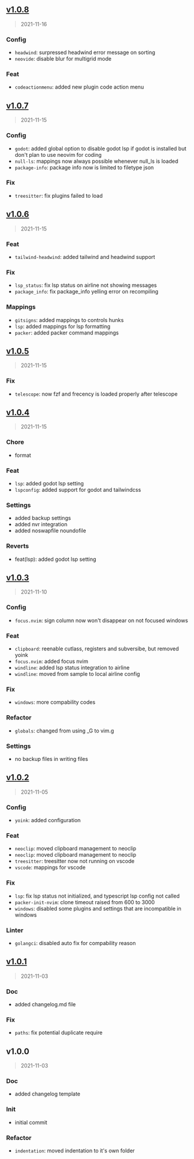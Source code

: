 
<a name="v1.0.8"></a>
## [v1.0.8](https://github.com/tigorlazuardi/nvim/compare/v1.0.7...v1.0.8)

> 2021-11-16

### Config

* `headwind`: surpressed headwind error message on sorting
* `neovide`: disable blur for multigrid mode

### Feat

* `codeactionmenu`: added new plugin code action menu


<a name="v1.0.7"></a>
## [v1.0.7](https://github.com/tigorlazuardi/nvim/compare/v1.0.6...v1.0.7)

> 2021-11-15

### Config

* `godot`: added global option to disable godot lsp if godot is installed but don't plan to use neovim for coding
* `null-ls`: mappings now always possible whenever null_ls is loaded
* `package-info`: package info now is limited to filetype json

### Fix

* `treesitter`: fix plugins failed to load


<a name="v1.0.6"></a>
## [v1.0.6](https://github.com/tigorlazuardi/nvim/compare/v1.0.5...v1.0.6)

> 2021-11-15

### Feat

* `tailwind-headwind`: added tailwind and headwind support

### Fix

* `lsp_status`: fix lsp status on airline not showing messages
* `package_info`: fix package_info yelling error on recompiling

### Mappings

* `gitsigns`: added mappings to controls hunks
* `lsp`: added mappings for lsp formatting
* `packer`: added packer command mappings


<a name="v1.0.5"></a>
## [v1.0.5](https://github.com/tigorlazuardi/nvim/compare/v1.0.4...v1.0.5)

> 2021-11-15

### Fix

* `telescope`: now fzf and frecency is loaded properly after telescope


<a name="v1.0.4"></a>
## [v1.0.4](https://github.com/tigorlazuardi/nvim/compare/v1.0.3...v1.0.4)

> 2021-11-15

### Chore

* format

### Feat

* `lsp`: added godot lsp setting
* `lspconfig`: added support for godot and tailwindcss

### Settings

* added backup settings
* added nvr integration
* added noswapfile noundofile

### Reverts

* feat(lsp): added godot lsp setting


<a name="v1.0.3"></a>
## [v1.0.3](https://github.com/tigorlazuardi/nvim/compare/v1.0.2...v1.0.3)

> 2021-11-10

### Config

* `focus.nvim`: sign column now won't disappear on not focused windows

### Feat

* `clipboard`: reenable cutlass, registers and subversibe, but removed yoink
* `focus.nvim`: added focus nvim
* `windline`: added lsp status integration to airline
* `windline`: moved from sample to local airline config

### Fix

* `windows`: more compability codes

### Refactor

* `globals`: changed from using _G to vim.g

### Settings

* no backup files in writing files


<a name="v1.0.2"></a>
## [v1.0.2](https://github.com/tigorlazuardi/nvim/compare/v1.0.1...v1.0.2)

> 2021-11-05

### Config

* `yoink`: added configuration

### Feat

* `neoclip`: moved clipboard management to neoclip
* `neoclip`: moved clipboard management to neoclip
* `treesitter`: treesitter now not running on vscode
* `vscode`: mappings for vscode

### Fix

* `lsp`: fix lsp status not initialized, and typescript lsp config not called
* `packer-init-nvim`: clone timeout raised from 600 to 3000
* `windows`: disabled some plugins and settings that are incompatible in windows

### Linter

* `golangci`: disabled auto fix for compability reason


<a name="v1.0.1"></a>
## [v1.0.1](https://github.com/tigorlazuardi/nvim/compare/v1.0.0...v1.0.1)

> 2021-11-03

### Doc

* added changelog.md file

### Fix

* `paths`: fix potential duplicate require


<a name="v1.0.0"></a>
## v1.0.0

> 2021-11-03

### Doc

* added changelog template

### Init

* initial commit

### Refactor

* `indentation`: moved indentation to it's own folder

